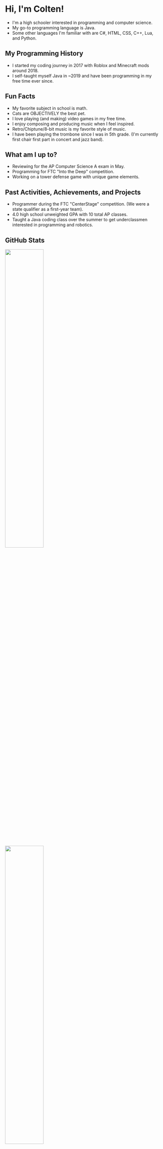 # Hi, I'm Colten!

- I'm a high schooler interested in programming and computer science.
- My go-to programming language is Java.
- Some other languages I'm familiar with are C#, HTML, CSS, C++, Lua, and Python.

## My Programming History

- I started my coding journey in 2017 with Roblox and Minecraft mods around 2018. 
- I self-taught myself Java in ~2019 and have been programming in my free time ever since.

## Fun Facts

- My favorite subject in school is math.
- Cats are OBJECTIVELY the best pet.
- I love playing (and making) video games in my free time.
- I enjoy composing and producing music when I feel inspired.
- Retro/Chiptune/8-bit music is my favorite style of music.
- I have been playing the trombone since I was in 5th grade. (I'm currently first chair first part in concert and jazz band).

## What am I up to?

- Reviewing for the AP Computer Science A exam in May.
- Programming for FTC "Into the Deep" competition.
- Working on a tower defense game with unique game elements.

## Past Activities, Achievements, and Projects

- Programmer during the FTC "CenterStage" competition. (We were a state qualifier as a first-year team).
- 4.0 high school unweighted GPA with 10 total AP classes.
- Taught a Java coding class over the summer to get underclassmen interested in programming and robotics.

## GitHub Stats

<a href="https://github-readme-stats-2-git-main-cmrboy26s-projects.vercel.app">
  <img height=50% align="center" src="https://github-readme-stats-2-git-main-cmrboy26s-projects.vercel.app/api/?username=Cmrboy26&show_icons=true&theme=transparent&count_private=true" />
</a>
<a href="https://github-readme-stats-2-git-main-cmrboy26s-projects.vercel.app">
  <img height=50% align="center" src="https://github-readme-stats-2-git-main-cmrboy26s-projects.vercel.app/api/top-langs/?username=Cmrboy26&show_icons=true&theme=transparent&layout=compact&langs_count=8&card_width=320&exclude_repo=Zeltack,github-readme-stats-2" />
</a>

<!--
**Cmrboy26/Cmrboy26** is a ✨ _special_ ✨ repository because its `README.md` (this file) appears on your GitHub profile.

Here are some ideas to get you started:

- 🔭 I’m currently working on ...
- 🌱 I’m currently learning ...
- 👯 I’m looking to collaborate on ...
- 🤔 I’m looking for help with ...
- 💬 Ask me about ...
- 📫 How to reach me: ...
- 😄 Pronouns: ...
- ⚡ Fun fact: ...
-->

